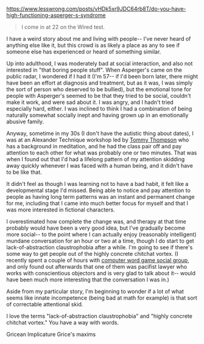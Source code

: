 https://www.lesswrong.com/posts/vHDk5xr9JDC64rb8T/do-you-have-high-functioning-asperger-s-syndrome


> I come in at 22 on the Wired test.

I have a weird story about me and living with people-- I've never heard of anything else like it, but this crowd is as likely a place as any to see if someone else has experienced or heard of something similar.

Up into adulthood, I was moderately bad at social interaction, and also not interested in "that boring people stuff". When Asperger's came on the public radar, I wondered if I had it (I'm 57-- if I'd been born later, there might have been an effort at diagnosis and treatment, but as it was, I was simply the sort of person who deserved to be bullied), but the emotional tone for people with Asperger's seemed to be that they tried to be social, couldn't make it work, and were sad about it. I was angry, and I hadn't tried especially hard, either. I was inclined to think I had a combination of being naturally somewhat socially inept and having grown up in an emotionally abusive family.

Anyway, sometime in my 30s (I don't have the autistic thing about dates), I was at an Alexander Technique workshop led by [Tommy Thompson](http://easeofbeing.com/) who has a background in meditation, and he had the class pair off and pay attention to each other for what was probably one or two minutes. That was when I found out that I'd had a lifelong pattern of my attention skidding away quickly whenever I was faced with a human being, and it didn't have to be like that.

It didn't feel as though I was learning not to have a bad habit, it felt like a developmental stage I'd missed. Being able to notice and pay attention to people as having long term patterns was an instant and permanent change for me, including that I came into much better focus for myself and that I was more interested in fictional characters.

I overestimated how complete the change was, and therapy at that time probably would have been a very good idea, but I've gradually become more social-- to the point where I can actually enjoy (reasonably intelligent) mundane conversation for an hour or two at a time, though I do start to get lack-of-abstraction claustrophobia after a while. I'm going to see if there's some way to get people out of the highly concrete chitchat vortex. (I recently spent a couple of hours with [computer word game social group](http://www.playbabble.com/), and only found out afterwards that one of them was pacifist lawyer who works with conscientious objectors and is very glad to talk about it-- would have been much more interesting that the conversation I was in.)

Aside from my particular story, I'm beginning to wonder if a lot of what seems like innate incompetence (being bad at math for example) is that sort of correctable attentional skid.


I love the terms "lack-of-abstraction claustrophobia" and "highly concrete chitchat vortex." You have a way with words.




Gricean Implicature
Grice's maxims
